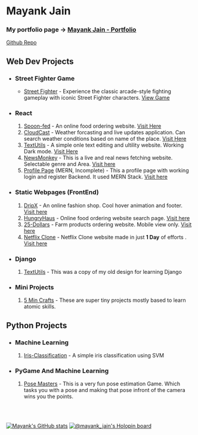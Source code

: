 # Mayank Jain

### My portfolio page -> [Mayank Jain - Portfolio](https://mayank-jain.vercel.app/) 
[Github Repo](https://github.com/Mayank-Jain-1/Portfolio)
<br/>

## Web Dev Projects
- ### Street Fighter Game
  - [Street Fighter](https://streetfighterbymayank.netlify.app/) - Experience the classic arcade-style fighting gameplay with iconic Street Fighter characters. [View Game](https://github.com/Mayank-Jain-1/StreetFighter)

- ### React
  1. [Spoon-fed](https://github.com/Mayank-Jain-1/SpoonFed.github.io) - An online food ordering website. [Visit Here](https://spoon-fed.vercel.app/)
  1. [CloudCast](https://github.com/Mayank-Jain-1/CloudCast) - Weather forcasting and live updates application. Can search weather conditions based on name of the place. [Visit Here](https://cloud-cast.vercel.app/) 
  3. [TextUtils](https://github.com/Mayank-Jain-1/TextUtils) - A simple onle text editing and ultility website. Working Dark mode. [Visit Here](https://text-utils-tan.vercel.app/)
  4. [NewsMonkey](https://github.com/Mayank-Jain-1/NewsMonkey) - This is a live and real news fetching website. Selectable genre and Area. [Visit here](https://news-monkey-seven.vercel.app/)
  5. [Profile Page](https://github.com/Mayank-Jain-1/Full-Stack-Web-App) (MERN, Incomplete) - This a profile page with working login and register Backend. It used MERN Stack. [Visit here](https://full-stack-web-app-gilt.vercel.app/)

- ### Static Webpages (FrontEnd)
  1. [DripX](https://github.com/Mayank-Jain-1/DripX.github.io) - An online fashion shop. Cool hover animation and footer. [Visit here](https://mayank-jain-1.github.io/DripX.github.io/)
  1. [HungryHaus](https://github.com/Mayank-Jain-1/HungryHaus.github.io) - Online food ordering website search page. [Visit here](https://mayank-jain-1.github.io/HungryHaus.github.io/?southIndian=on&chinese=on)
  1. [25-Dollars](https://github.com/Mayank-Jain-1/25-Dollars-project) - Farm products ordering website. Mobile view only. [Visit here](https://mayank-jain-1.github.io/25-Dollars-project/)
  1. [Netflix Clone](https://github.com/Mayank-Jain-1/Netflix-Homepage.github.io) - Netflix Clone website made in just **1 Day** of efforts . [Visit here](https://mayank-jain-1.github.io/Netflix-Homepage.github.io/)

- ### Django
  1. [TextUtils](https://github.com/Mayank-Jain-1/Text-Utils-using-Django) - This was a copy of my old design for learning Django

- ### Mini Projects
  1. [5 Min Crafts](https://github.com/Mayank-Jain-1/5-Min-Crafts) - These are super tiny projects mostly based to learn atomic skills. 

## Python Projects
- ### Machine Learning
  1. [Iris-Classification](https://github.com/Mayank-Jain-1/Iris-Classification-SVM) - A simple iris classification using SVM
- ### PyGame And Machine Learning
  1. [Pose Masters](https://github.com/Mayank-Jain-1/Pose-Master) - This is a very fun pose estimation Game. Which tasks you with a pose and making that pose infront of the camera wins you the points. 

<br /><br />

[![Mayank's GitHub stats](https://github-readme-stats.vercel.app/api?username=mayank-jain-1)](https://github.com/anuraghazra/github-readme-stats&theme=dark)
[![@mayank_jain's Holopin board](https://holopin.me/mayank_jain)](https://holopin.io/@mayank_jain)
